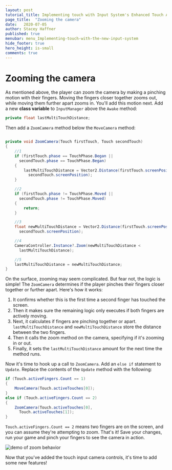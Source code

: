 ```yaml
---
layout: post
tutorial_title: Implementing touch with Input System's Enhanced Touch API
page_title:  "Zooming the camera"
date:   2020-07-05
author: Stacey Haffner
published: true
menubar: menu_Implementing-touch-with-the-new-input-system
hide_footer: true
hero_height: is-small
comments: true
---
```


# Zooming the camera

As mentioned above, the player can zoom the camera by making a pinching motion with their fingers. Moving the fingers closer together zooms out, while moving them further apart zooms in. You'll add this motion next. Add a new **class variable** to `InputManager` above the `Awake` method:

``` csharp
private float lastMultiTouchDistance;
```

Then add a `ZoomCamera` method below the `MoveCamera` method:

``` csharp

private void ZoomCamera(Touch firstTouch, Touch secondTouch)
{
    //1
    if (firstTouch.phase == TouchPhase.Began || 
      secondTouch.phase == TouchPhase.Began)
    {
        lastMultiTouchDistance = Vector2.Distance(firstTouch.screenPosition, 
          secondTouch.screenPosition);
    }

    //2
    if (firstTouch.phase != TouchPhase.Moved || 
      secondTouch.phase != TouchPhase.Moved)
    {
        return;
    }

    //3
    float newMultiTouchDistance = Vector2.Distance(firstTouch.screenPosition, 
      secondTouch.screenPosition);

    //4
    CameraController.Instance?.Zoom(newMultiTouchDistance < 
      lastMultiTouchDistance);

    //5
    lastMultiTouchDistance = newMultiTouchDistance;
}
```

On the surface, zooming may seem complicated. But fear not, the logic is simple! The `ZoomCamera` determines if the player pinches their fingers closer together or further apart. Here's how it works:

1.  It confirms whether this is the first time a second finger has touched the screen.
2.  Then it makes sure the remaining logic only executes if both fingers are actively moving.
3.  Next, it calculates if fingers are pinching together or apart. `lastMultiTouchDistance` and `newMultiTouchDistance` store the distance between the two fingers.
4.  Then it calls the zoom method on the camera, specifying if it's zooming in or out.
5.  Finally, it sets the `lastMultiTouchDistance` amount for the next time the method runs.

Now it's time to hook up a call to `ZoomCamera`. Add an `else if` statement to `Update`. Replace the contents of the `Update` method with the following:

``` csharp
if (Touch.activeFingers.Count == 1)
{
    MoveCamera(Touch.activeTouches[0]);
}
else if (Touch.activeFingers.Count == 2)
{
    ZoomCamera(Touch.activeTouches[0], 
      Touch.activeTouches[1]);
}
```

`Touch.activeFingers.Count == 2` means two fingers are on the screen, and you can assume they're attempting to zoom. That's it! Save your changes, run your game and pinch your fingers to see the camera in action.

![demo of zoom behavior]({{page.dir}}/images/zoomDemo.gif)

Now that you've added the touch input camera controls, it's time to add some new features!
